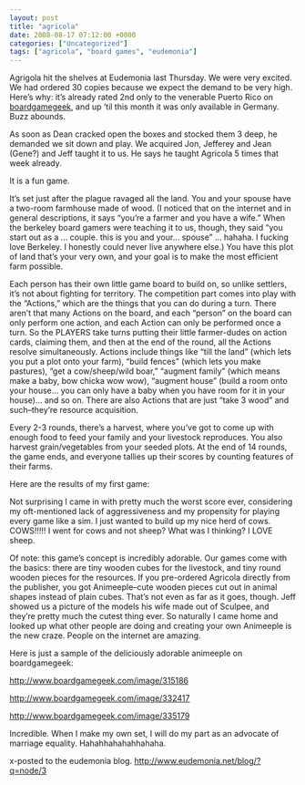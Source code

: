 ```yaml
---
layout: post
title: "agricola"
date: 2008-08-17 07:12:00 +0000
categories: ["Uncategorized"]
tags: ["agricola", "board games", "eudemonia"]
---
```


Agrigola hit the shelves at Eudemonia last Thursday. We were very excited. We had ordered 30 copies because we expect the demand to be very high. Here’s why: it’s already rated 2nd only to the venerable Puerto Rico on [boardgamegeek](http://www.boardgamegeek.com/browser.php?itemtype=game&categoryid=&mechid=&sortby=rank), and up ’til this month it was only available in Germany. Buzz abounds.

[](http://www.flickr.com/photos/22611702@N06/2763236695/)

As soon as Dean cracked open the boxes and stocked them 3 deep, he demanded we sit down and play. We acquired Jon, Jefferey and Jean (Gene?) and Jeff taught it to us. He says he taught Agricola 5 times that week already. 

It is a fun game. 

It’s set just after the plague ravaged all the land. You and your spouse have a two-room farmhouse made of wood. (I noticed that on the internet and in general descriptions, it says “you’re a farmer and you have a wife.” When the berkeley board gamers were teaching it to us, though, they said “you start out as a … couple. this is you and your… spouse” … hahaha. I fucking love Berkeley. I honestly could never live anywhere else.) You have this plot of land that’s your very own, and your goal is to make the most efficient farm possible.

Each person has their own little game board to build on, so unlike settlers, it’s not about fighting for territory. The competition part comes into play with the “Actions,” which are the things that you can do during a turn. There aren’t that many Actions on the board, and each “person” on the board can only perform one action, and each Action can only be performed once a turn. So the PLAYERS take turns putting their little farmer-dudes on action cards, claiming them, and then at the end of the round, all the Actions resolve simultaneously. Actions include things like “till the land” (which lets you put a plot onto your farm), “build fences” (which lets you make pastures), “get a cow/sheep/wild boar,” “augment family” (which means make a baby, bow chicka wow wow), “augment house” (build a room onto your house… you can only have a baby when you have room for it in your house)… and so on. There are also Actions that are just “take 3 wood” and such–they’re resource acquisition.

Every 2-3 rounds, there’s a harvest, where you’ve got to come up with enough food to feed your family and your livestock reproduces. You also harvest grain/vegetables from your seeded plots. At the end of 14 rounds, the game ends, and everyone tallies up their scores by counting features of their farms.

Here are the results of my first game:

[](http://www.flickr.com/photos/22611702@N06/2766239685/)

Not surprising I came in with pretty much the worst score ever, considering my oft-mentioned lack of aggressiveness and my propensity for playing every game like a sim. I just wanted to build up my nice herd of cows. COWS!!!!! I went for cows and not sheep? What was I thinking? I LOVE sheep.

Of note: this game’s concept is incredibly adorable. Our games come with the basics: there are tiny wooden cubes for the livestock, and tiny round wooden pieces for the resources. If you pre-ordered Agricola directly from the publisher, you got Animeeple–cute wooden pieces cut out in animal shapes instead of plain cubes. That’s not even as far as it goes, though. Jeff showed us a picture of the models his wife made out of Sculpee, and they’re pretty much the cutest thing ever. So naturally I came home and looked up what other people are doing and creating your own Animeeple is the new craze. People on the internet are amazing.

Here is just a sample of the deliciously adorable animeeple on boardgamegeek:

http://www.boardgamegeek.com/image/315186

http://www.boardgamegeek.com/image/332417

http://www.boardgamegeek.com/image/335179

Incredible. When I make my own set, I will do my part as an advocate of marriage equality. Hahahhahahahhahaha.

x-posted to the eudemonia blog. http://www.eudemonia.net/blog/?q=node/3